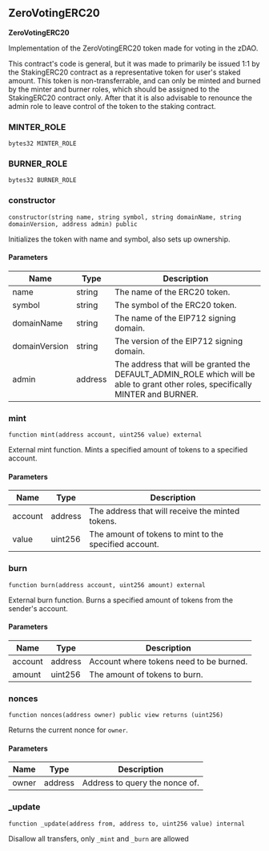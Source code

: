 ## ZeroVotingERC20

**ZeroVotingERC20**

Implementation of the ZeroVotingERC20 token made for voting in the zDAO.

This contract's code is general, but it was made to primarily be issued 1:1 by the StakingERC20 contract
 as a representative token for user's staked amount.
 This token is non-transferrable, and can only be minted and burned by the minter and burner roles,
 which should be assigned to the StakingERC20 contract only.
 After that it is also advisable to renounce the admin role to leave control of the token to the staking contract.

### MINTER_ROLE

```solidity
bytes32 MINTER_ROLE
```

### BURNER_ROLE

```solidity
bytes32 BURNER_ROLE
```

### constructor

```solidity
constructor(string name, string symbol, string domainName, string domainVersion, address admin) public
```

Initializes the token with name and symbol, also sets up ownership.

#### Parameters

| Name | Type | Description |
| ---- | ---- | ----------- |
| name | string | The name of the ERC20 token. |
| symbol | string | The symbol of the ERC20 token. |
| domainName | string | The name of the EIP712 signing domain. |
| domainVersion | string | The version of the EIP712 signing domain. |
| admin | address | The address that will be granted the DEFAULT_ADMIN_ROLE which will be able to grant other roles,  specifically MINTER and BURNER. |

### mint

```solidity
function mint(address account, uint256 value) external
```

External mint function. Mints a specified amount of tokens to a specified account.

#### Parameters

| Name | Type | Description |
| ---- | ---- | ----------- |
| account | address | The address that will receive the minted tokens. |
| value | uint256 | The amount of tokens to mint to the specified account. |

### burn

```solidity
function burn(address account, uint256 amount) external
```

External burn function. Burns a specified amount of tokens from the sender's account.

#### Parameters

| Name | Type | Description |
| ---- | ---- | ----------- |
| account | address | Account where tokens need to be burned. |
| amount | uint256 | The amount of tokens to burn. |

### nonces

```solidity
function nonces(address owner) public view returns (uint256)
```

Returns the current nonce for `owner`.

#### Parameters

| Name | Type | Description |
| ---- | ---- | ----------- |
| owner | address | Address to query the nonce of. |

### _update

```solidity
function _update(address from, address to, uint256 value) internal
```

Disallow all transfers, only `_mint` and `_burn` are allowed

